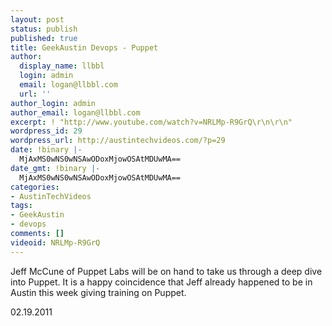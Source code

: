```yaml
---
layout: post
status: publish
published: true
title: GeekAustin Devops - Puppet
author:
  display_name: llbbl
  login: admin
  email: logan@llbbl.com
  url: ''
author_login: admin
author_email: logan@llbbl.com
excerpt: ! "http://www.youtube.com/watch?v=NRLMp-R9GrQ\r\n\r\n"
wordpress_id: 29
wordpress_url: http://austintechvideos.com/?p=29
date: !binary |-
  MjAxMS0wNS0wNSAwODoxMjowOSAtMDUwMA==
date_gmt: !binary |-
  MjAxMS0wNS0wNSAwODoxMjowOSAtMDUwMA==
categories:
- AustinTechVideos
tags:
- GeekAustin
- devops
comments: []
videoid: NRLMp-R9GrQ
---
```

<p>Jeff McCune of Puppet Labs will be on hand to take us through a deep dive into Puppet. It is a happy coincidence
that Jeff already happened to be in Austin this week giving training on Puppet.</p>
<p>02.19.2011</p>

